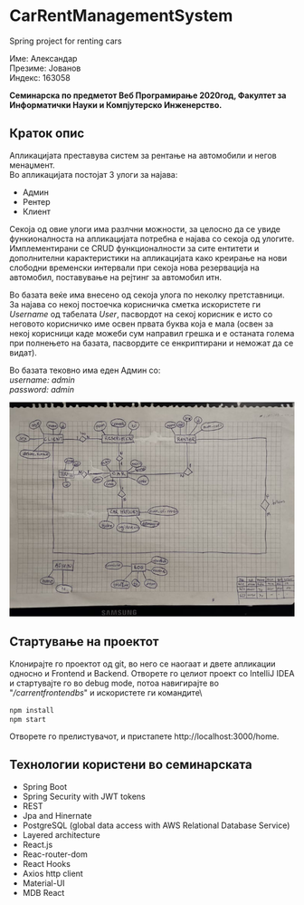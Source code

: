 # CarRentManagementSystem
Spring project for renting cars

Име: Александар\
Презиме: Јованов\
Индекс: 163058

**Семинарска по предметот Веб Програмирање 2020год, Факултет за Информатички Науки и Компјутерско Инженерство.**

## Краток опис

Апликацијата преставува систем за рентање на автомобили и негов менаџмент.\
Во апликацијата постојат 3 улоги за најава:
* Админ
* Рентер
* Клиент

Секоја од овие улоги има разлчни можности, за целосно да се увиде функионалноста на апликацијата потребна е најава со секоја од улогите. Имплементирани се CRUD функционалности за сите ентитети и дополнителни карактеристики на апликацијата како креирање на нови слободни временски интервали при секоја нова резервација на автомобил, поставување на рејтинг за автомобил итн.

Во базата веќе има внесено од секоја улога по неколку претставници.
За најава со некој постоечка корисничка сметка искористете ги *Username* од табелата *User*, пасвордот на секој корисник е исто со неговото корисничко име освен првата буква која е мала (освен за некој корисници каде можеби сум направил грешка и е останата голема при полнењето на базата, пасвордите се енкриптирани и неможат да се видат).

Во базата тековно има еден Админ со:\
*username: admin*\
*password: admin*

![Screenshot](ER_Diagram.jpg)

## Стартување на проектот

Клонирајте го проектот од git, во него се наогаат и двете апликации односно и Frontend и Backend.
Отворете го целиот проект со IntelliJ IDEA и стартувајте го во debug mode, потоа навигирајте во "*/carrentfrontendbs*" и искористете ги командите\
```
npm install
npm start
```
Отворете го прелистувачот, и пристапете http://localhost:3000/home.

## Технологии користени во семинарската

* Spring Boot
* Spring Security with JWT tokens
* REST
* Jpa and Hinernate
* PostgreSQL (global data access with AWS Relational Database Service)
* Layered architecture
* React.js
* Reac-router-dom
* React Hooks
* Axios http client
* Material-UI
* MDB React

